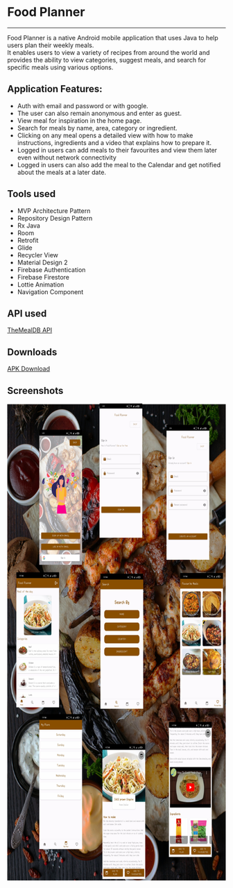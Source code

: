 # Food Planner

--------------
Food Planner is a native Android mobile application that uses Java to help users plan their weekly meals.
<br>It enables users to view a variety of recipes from around the world and provides the ability to view categories, suggest meals, and search for specific meals using various options.

Application Features:
--------------------
* Auth with email and password or with google.
* The user can also remain anonymous and enter as guest.
* View meal for inspiration in the home page.
* Search for meals by name, area, category or ingredient.
* Clicking on any meal opens a detailed view with how to make instructions, ingredients and a video that explains how to prepare it.
* Logged in users can add meals to their favourites and view them later even without network connectivity
* Logged in users can also add the meal to the Calendar and get notified about the meals at a later date.

## Tools used
* MVP Architecture Pattern
* Repository Design Pattern
* Rx Java
* Room
* Retrofit
* Glide
* Recycler View
* Material Design 2
* Firebase Authentication
* Firebase Firestore
* Lottie Animation
* Navigation Component

## API used
[TheMealDB API](https://www.themealdb.com/api.php)

## Downloads
[APK Download](https://drive.google.com/file/d/1ZKGZzan96F25DmUfJFWAyZvRzuu_eKie/view?usp=sharing)

## Screenshots
<p align="center">
  <img src="Screenshots/FoodPlanner.jpg" height="1100" width="800">
</p>